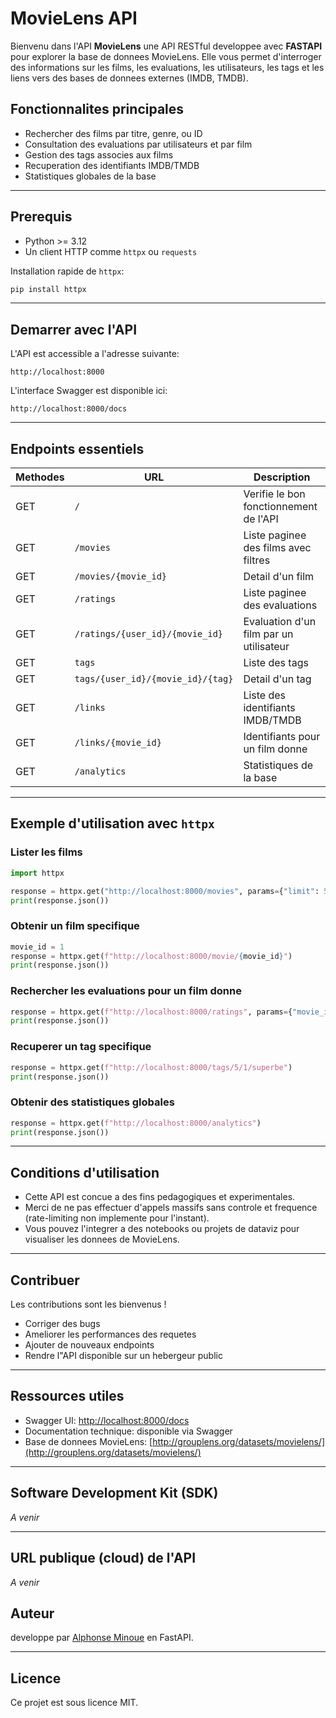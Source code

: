 # MovieLens API

Bienvenu dans l'API **MovieLens** une API RESTful developpee avec **FASTAPI** pour explorer la base de donnees MovieLens. Elle vous permet d'interroger des informations sur les films, les evaluations, les utilisateurs, les tags et les liens vers des bases de donnees externes (IMDB, TMDB).

## Fonctionnalites principales

- Rechercher des films par titre, genre, ou ID
- Consultation des evaluations par utilisateurs et par film
- Gestion des tags associes aux films
- Recuperation des identifiants IMDB/TMDB
- Statistiques globales de la base

---

## Prerequis

- Python >= 3.12
- Un client HTTP comme `httpx` ou `requests`

Installation rapide de `httpx`:

```PowerShell
pip install httpx
```

---

## Demarrer avec l'API

L'API est accessible a l'adresse suivante:

```
http://localhost:8000
```

L'interface Swagger est disponible ici:

```
http://localhost:8000/docs
```

---

## Endpoints essentiels

|Methodes | URL                                | Description |
|---------|------------------------------------|-------------|
| GET     | `/`                                | Verifie le bon fonctionnement de l'API |
| GET     | `/movies`                          | Liste paginee des films avec filtres |
| GET     | `/movies/{movie_id}`               | Detail d'un film |
| GET     | `/ratings`                         | Liste paginee des evaluations |
| GET     | `/ratings/{user_id}/{movie_id}`    | Evaluation d'un film par un utilisateur|
| GET     | `tags`                             | Liste des tags |
| GET     | `tags/{user_id}/{movie_id}/{tag}`  | Detail d'un tag |
| GET     | `/links`                           | Liste des identifiants IMDB/TMDB |
| GET     | `/links/{movie_id}`                | Identifiants pour un film donne |
| GET     | `/analytics`                       | Statistiques de la base |
 
---

## Exemple d'utilisation avec `httpx`

### Lister les films

```python
import httpx

response = httpx.get("http://localhost:8000/movies", params={"limit": 5})
print(response.json())
```

### Obtenir un film specifique

```python
movie_id = 1
response = httpx.get(f"http://localhost:8000/movie/{movie_id}")
print(response.json())
```

### Rechercher les evaluations pour un film donne

```python
response = httpx.get(f"http://localhost:8000/ratings", params={"movie_id": 1})
print(response.json())
```

### Recuperer un tag specifique

```python
response = httpx.get(f"http://localhost:8000/tags/5/1/superbe")
print(response.json())
```

### Obtenir des statistiques globales

```python
response = httpx.get(f"http://localhost:8000/analytics")
print(response.json())
```

---

## Conditions d'utilisation

- Cette API est concue a des fins pedagogiques et experimentales.
- Merci de ne pas effectuer d'appels massifs sans controle et frequence (rate-limiting non implemente pour l'instant).
- Vous pouvez l'integrer a des notebooks ou projets de dataviz pour visualiser les donnees de MovieLens.

---

## Contribuer

Les contributions sont les bienvenus !

- Corriger des bugs
- Ameliorer les performances des requetes
- Ajouter de nouveaux endpoints
- Rendre l"API disponible sur un hebergeur public

---

## Ressources utiles

- Swagger UI: [http://localhost:8000/docs](http://localhost:8000/docs)
- Documentation technique: disponible via Swagger
- Base de donnees MovieLens: [http://grouplens.org/datasets/movielens/](http://grouplens.org/datasets/movielens/)

---

## Software Development Kit (SDK)

*A venir*

----

## URL publique (cloud) de l'API

*A venir*

## Auteur

developpe par [Alphonse Minoue](https://linkedin.com/in/minouealphonse/) en FastAPI.

---

## Licence

Ce projet est sous licence MIT.
